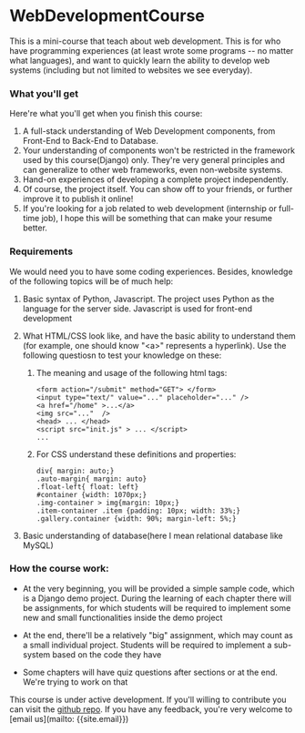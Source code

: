 WebDevelopmentCourse
====================

This is a mini-course that teach about web development. This is for who have programming experiences (at least wrote some programs -- no matter what languages), and want to quickly learn the ability to develop web systems (including but not limited to websites we see everyday). 

### What you'll get

Here're what you'll get when you finish this course:

1.  A full-stack understanding of Web Development components, from Front-End to Back-End to Database.
2.  Your understanding of components won't be restricted in the framework used by this course(Django) only. They're very general principles and can generalize to other web frameworks, even non-website systems.
3.  Hand-on experiences of developing a complete project independently.
4.  Of course, the project itself. You can show off to your friends, or further improve it to publish it online! 
5.  If you're looking for a job related to web development (internship or full-time job), I hope this will be something that can make your resume better.

### Requirements

We would need you to have some coding experiences. Besides, knowledge of the following topics will be of much help:

1.  Basic syntax of Python, Javascript. The project uses Python as the language for the server side. Javascript is used for front-end development

2.  What HTML/CSS look like, and have the basic ability to understand them (for example, one should know "<a\>" represents a hyperlink). Use the following questiosn to test your knowledge on these:

    1.  The meaning and usage of the following html tags:

            <form action="/submit" method="GET"> </form>
            <input type="text/" value="..." placeholder="..." />  
            <a href="/home" >...</a>   
            <img src="..."  />  
            <head> ... </head>
            <script src="init.js" > ... </script>
            ...

    2.  For CSS understand these definitions and properties:  

            div{ margin: auto;}  
            .auto-margin{ margin: auto}  
            .float-left{ float: left}
            #container {width: 1070px;}
            .img-container > img{margin: 10px;}
            .item-container .item {padding: 10px; width: 33%;}
            .gallery.container {width: 90%; margin-left: 5%;}

3.  Basic understanding of database(here I mean relational database like MySQL)

### How the course work:  

*   At the very beginning, you will be provided a simple sample code, which is a Django demo project. During the learning of each chapter there will be assignments, for which students will be required to implement some new and small functionalities inside the demo project

*   At the end, there'll be a relatively "big" assignment, which may count as a small individual project. Students will be required to implement a sub-system based on the code they have

*   Some chapters will have quiz questions after sections or at the end. We're trying to work on that


This course is under active development. If you'll willing to contribute you can visit the [github repo](https://github.com/WebCoursify/webcoursify.github.io). If you have any feedback, you're very welcome to [email us](mailto: {{site.email}})





